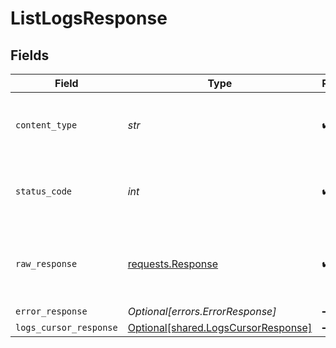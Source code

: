# ListLogsResponse


## Fields

| Field                                                                                 | Type                                                                                  | Required                                                                              | Description                                                                           |
| ------------------------------------------------------------------------------------- | ------------------------------------------------------------------------------------- | ------------------------------------------------------------------------------------- | ------------------------------------------------------------------------------------- |
| `content_type`                                                                        | *str*                                                                                 | :heavy_check_mark:                                                                    | HTTP response content type for this operation                                         |
| `status_code`                                                                         | *int*                                                                                 | :heavy_check_mark:                                                                    | HTTP response status code for this operation                                          |
| `raw_response`                                                                        | [requests.Response](https://requests.readthedocs.io/en/latest/api/#requests.Response) | :heavy_check_mark:                                                                    | Raw HTTP response; suitable for custom response parsing                               |
| `error_response`                                                                      | *Optional[errors.ErrorResponse]*                                                      | :heavy_minus_sign:                                                                    | Error                                                                                 |
| `logs_cursor_response`                                                                | [Optional[shared.LogsCursorResponse]](../../models/shared/logscursorresponse.md)      | :heavy_minus_sign:                                                                    | OK                                                                                    |